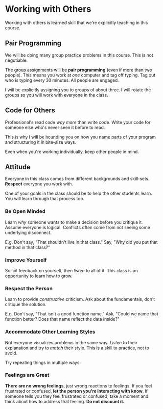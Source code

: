 # Working with Others

Working with others is learned skill that we're explicitly teaching in this course.

## Pair Programming

We will be doing many group practice problems in this course.
This is not negotiable.

The group assignments will be **pair programming** (even if more than two people).
This means you work at _one_ computer and tag off typing.
Tag out who is typing every 30 minutes.
All people are engaged.

I will be explicitly assigning you to groups of about three.
I will rotate the groups so you will work with everyone in the class.

## Code for Others

Professional's read code _way more_ than write code.
Write your code for someone else who's never seen it before to read.

This is why I will be hounding you on how you name parts of your program and structuring it in bite-size ways.

Even when you're working individually, keep other people in mind.

## Attitude

Everyone in this class comes from different backgrounds and skill-sets.
**Respect** everyone you work with.

One of your goals in the class should be to help the other students learn.
You will learn through that process too.

### Be Open Minded

Learn _why_ someone wants to make a decision before you critique it.
Assume everyone is logical.
Conflicts often come from not seeing some underlying disconnect.

E.g. Don't say, "That shouldn't live in that class."
Say, "Why did you put that method in that class?"

### Improve Yourself

Solicit feedback on yourself, then _listen_ to all of it.
This class is an opportunity to learn how to grow.

### Respect the Person

Learn to provide _constructive_ criticism.
Ask about the fundamentals, don't critique the solution.

E.g. Don't say, "That isn't a good function name."
Ask, "Could we name that function better? Does that name reflect the data inside?"

### Accommodate Other Learning Styles

Not everyone visualizes problems in the same way.
_Listen_ to their explanation and try to _match_ their style.
This is a skill to practice, not to avoid.

Try repeating things in multiple ways.

### Feelings are Great

**There are no wrong feelings**, just wrong reactions to feelings.
If you feel frustrated or confused, **let the person you're interacting with know**.
If someone tells you they feel frustrated or confused, take a moment and think about how to address that feeling.
**Do not discount it.**
